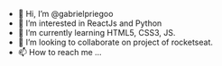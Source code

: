 - 👋 Hi, I’m @gabrielpriegoo
- 👀 I’m interested in ReactJs and Python
- 🌱 I’m currently learning HTML5, CSS3, JS.
- 💞️ I’m looking to collaborate on project of rocketseat.
- 📫 How to reach me ...

<!---
gabrielpriegoo/gabrielpriegoo is a ✨ special ✨ repository because its `README.md` (this file) appears on your GitHub profile.
You can click the Preview link to take a look at your changes.
--->
